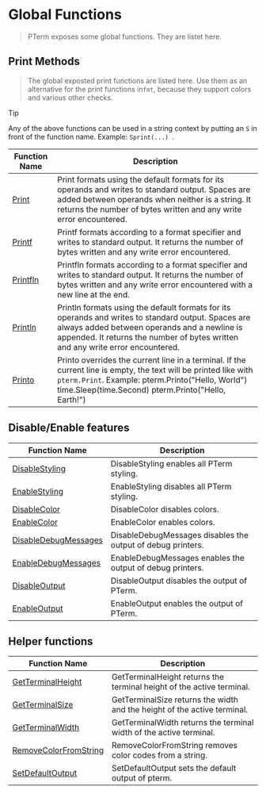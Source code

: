 # Global Functions

> PTerm exposes some global functions. They are listet here.

## Print Methods

> The global exposted print functions are listed here. Use them as an alternative for the print functions in`fmt`, because they support colors and various other checks.

> [!TIP]
> Any of the above functions can be used in a string context by putting an `S` in front of the function name. Example: `Sprint(...) `.

|Function Name|Description|
|-------------|-----------|
|[Print](https://pkg.go.dev/github.com/x0f5c3/pterm#Print)|Print formats using the default formats for its operands and writes to standard output. Spaces are added between operands when neither is a string. It returns the number of bytes written and any write error encountered.|
|[Printf](https://pkg.go.dev/github.com/x0f5c3/pterm#Printf)|Printf formats according to a format specifier and writes to standard output. It returns the number of bytes written and any write error encountered.|
|[Printfln](https://pkg.go.dev/github.com/x0f5c3/pterm#Printfln)|Printfln formats according to a format specifier and writes to standard output. It returns the number of bytes written and any write error encountered with a new line at the end.|
|[Println](https://pkg.go.dev/github.com/x0f5c3/pterm#Println)|Println formats using the default formats for its operands and writes to standard output. Spaces are always added between operands and a newline is appended. It returns the number of bytes written and any write error encountered.|
|[Printo](https://pkg.go.dev/github.com/x0f5c3/pterm#Printo)|Printo overrides the current line in a terminal. If the current line is empty, the text will be printed like with `pterm.Print`. Example: pterm.Printo("Hello, World") time.Sleep(time.Second) pterm.Printo("Hello, Earth!")|

## Disable/Enable features

|Function Name|Description|
|-------------|-----------|
|[DisableStyling](https://pkg.go.dev/github.com/x0f5c3/pterm#DisableStyling)|DisableStyling enables all PTerm styling.|
|[EnableStyling](https://pkg.go.dev/github.com/x0f5c3/pterm#EnableStyling)|EnableStyling disables all PTerm styling.|
|[DisableColor](https://pkg.go.dev/github.com/x0f5c3/pterm#DisableColor)|DisableColor disables colors.|
|[EnableColor](https://pkg.go.dev/github.com/x0f5c3/pterm#EnableColor)|EnableColor enables colors.|
|[DisableDebugMessages](https://pkg.go.dev/github.com/x0f5c3/pterm#DisableDebugMessages)|DisableDebugMessages disables the output of debug printers.|
|[EnableDebugMessages](https://pkg.go.dev/github.com/x0f5c3/pterm#EnableDebugMessages)|EnableDebugMessages enables the output of debug printers.|
|[DisableOutput](https://pkg.go.dev/github.com/x0f5c3/pterm#DisableOutput)|DisableOutput disables the output of PTerm.|
|[EnableOutput](https://pkg.go.dev/github.com/x0f5c3/pterm#EnableOutput)|EnableOutput enables the output of PTerm.|

## Helper functions

|Function Name|Description|
|-------------|-----------|
|[GetTerminalHeight](https://pkg.go.dev/github.com/x0f5c3/pterm#GetTerminalHeight)|GetTerminalHeight returns the terminal height of the active terminal.|
|[GetTerminalSize](https://pkg.go.dev/github.com/x0f5c3/pterm#GetTerminalSize)|GetTerminalSize returns the width and the height of the active terminal.|
|[GetTerminalWidth](https://pkg.go.dev/github.com/x0f5c3/pterm#GetTerminalWidth)|GetTerminalWidth returns the terminal width of the active terminal.|
|[RemoveColorFromString](https://pkg.go.dev/github.com/x0f5c3/pterm#RemoveColorFromString)|RemoveColorFromString removes color codes from a string.|
|[SetDefaultOutput](https://pkg.go.dev/github.com/x0f5c3/pterm#SetDefaultOutput)|SetDefaultOutput sets the default output of pterm.|
